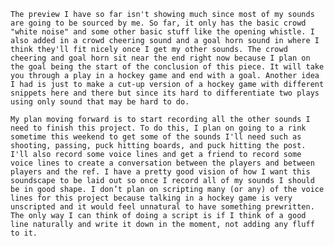 	The preview I have so far isn't showing much since most of my sounds are going to be sourced by me. So far, it only has the basic crowd "white noise" and some other basic stuff like the opening whistle. I also added in a crowd cheering sound and a goal horn sound in where I think they'll fit nicely once I get my other sounds. The crowd cheering and goal horn sit near the end right now because I plan on the goal being the start of the conclusion of this piece. It will take you through a play in a hockey game and end with a goal. Another idea I had is just to make a cut-up version of a hockey game with different snippets here and there but since its hard to differentiate two plays using only sound that may be hard to do.

	My plan moving forward is to start recording all the other sounds I need to finish this project. To do this, I plan on going to a rink sometime this weekend to get some of the sounds I'll need such as shooting, passing, puck hitting boards, and puck hitting the post. I'll also record some voice lines and get a friend to record some voice lines to create a conversation between the players and between players and the ref. I have a pretty good vision of how I want this soundscape to be laid out so once I record all of my sounds I should be in good shape. I don’t plan on scripting many (or any) of the voice lines for this project because talking in a hockey game is very unscripted and it would feel unnatural to have something prewritten. The only way I can think of doing a script is if I think of a good line naturally and write it down in the moment, not adding any fluff to it. 
